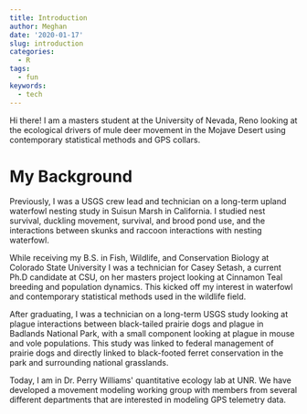 ```yaml
---
title: Introduction
author: Meghan
date: '2020-01-17'
slug: introduction
categories:
  - R
tags:
  - fun
keywords:
  - tech
---
```


Hi there! I am a masters student at the University of Nevada, Reno looking at the ecological drivers of mule deer movement in the Mojave Desert using contemporary statistical methods and GPS collars.

<!--more-->

# My Background

Previously, I was a USGS crew lead and technician on a long-term upland waterfowl nesting study in Suisun Marsh in California. I studied nest survival, duckling movement, survival, and brood pond use, and the interactions between skunks and raccoon interactions with nesting waterfowl.

While receiving my B.S. in Fish, Wildlife, and Conservation Biology at Colorado State University I was a technician for Casey Setash, a current Ph.D candidate at CSU, on her masters project looking at Cinnamon Teal breeding and population dynamics. This kicked off my interest in waterfowl and contemporary statistical methods used in the wildlife field.

After graduating, I was a technician on a long-term USGS study looking at plague interactions between black-tailed prairie dogs and plague in Badlands National Park, with a small component looking at plague in mouse and vole populations. This study was linked to federal management of prairie dogs and directly linked to black-footed ferret conservation in the park and surrounding national grasslands.

Today, I am in Dr. Perry Williams' quantitative ecology lab at UNR. We have developed a movement modeling working group with members from several different departments that are interested in modeling GPS telemetry data.